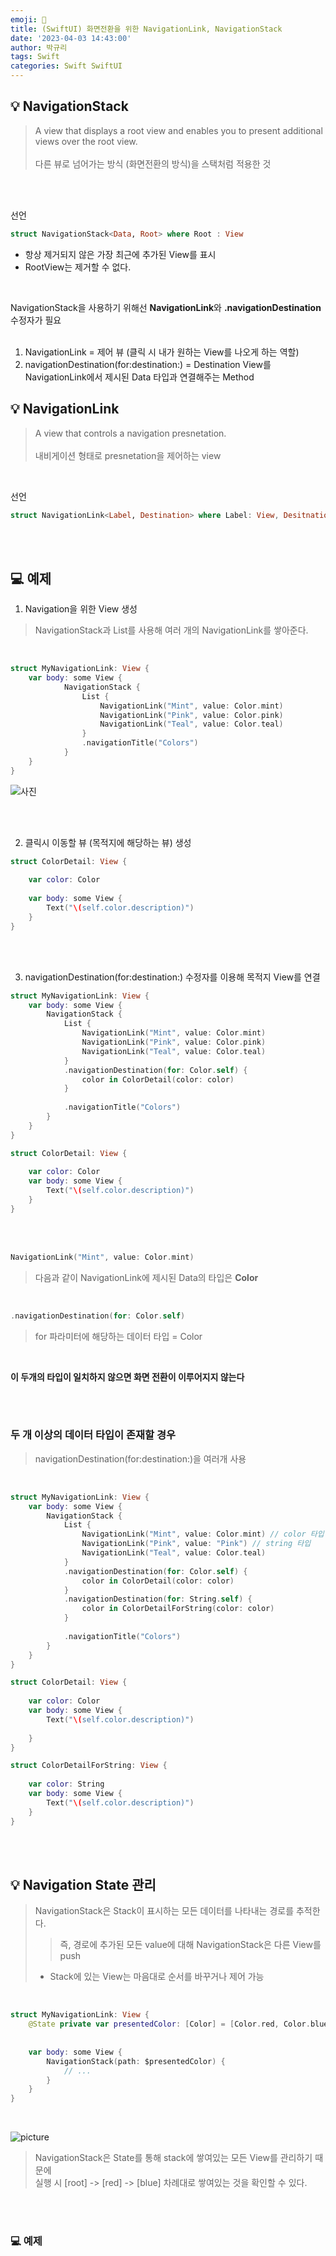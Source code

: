 ```yaml
---
emoji: 🥸
title: (SwiftUI) 화면전환을 위한 NavigationLink, NavigationStack
date: '2023-04-03 14:43:00'
author: 박규리
tags: Swift
categories: Swift SwiftUI
---
```


## 💡 NavigationStack

> A view that displays a root view and enables you to present additional views over the root view. </br>
> </br>
> 다른 뷰로 넘어가는 방식 (화면전환의 방식)을 스택처럼 적용한 것
</br>
</br>

선언 </br>

```swift
struct NavigationStack<Data, Root> where Root : View
```

* 항상 제거되지 않은 가장 최근에 추가된 View를 표시
* RootView는 제거할 수 없다.

</br>

NavigationStack을 사용하기 위해선 **NavigationLink**와 **.navigationDestination** 수정자가 필요 </br>
</br>

1. NavigationLink = 제어 뷰 (클릭 시 내가 원하는 View를 나오게 하는 역할)
2. navigationDestination(for:destination:) = Destination View를 NavigationLink에서 제시된 Data 타입과 연결해주는 Method

## 💡 NavigationLink

> A view that controls a navigation presnetation. </br>
> </br>
> 내비게이션 형태로 presnetation을 제어하는 view </br>

</br>

선언 </br>

```swift
struct NavigationLink<Label, Destination> where Label: View, Desitnation : View
```

</br>
</br>

## 💻 예제

1. Navigation을 위한 View 생성

> NavigationStack과 List를 사용해 여러 개의 NavigationLink를 쌓아준다. </br>
</br>

```swift
struct MyNavigationLink: View {
    var body: some View {
            NavigationStack {
                List {
                    NavigationLink("Mint", value: Color.mint)
                    NavigationLink("Pink", value: Color.pink)
                    NavigationLink("Teal", value: Color.teal)
                }
                .navigationTitle("Colors")
            }
    }
}
```
![사진](./navigation1.png)

</br>
</br>

2. 클릭시 이동할 뷰 (목적지에 해당하는 뷰) 생성

```swift
struct ColorDetail: View {
    
    var color: Color
    
    var body: some View {
        Text("\(self.color.description)")
    }
}
```
</br>
</br>

3. navigationDestination(for:destination:) 수정자를 이용해 목적지 View를 연결

```swift
struct MyNavigationLink: View {
    var body: some View {
        NavigationStack {
            List {
                NavigationLink("Mint", value: Color.mint)
                NavigationLink("Pink", value: Color.pink)
                NavigationLink("Teal", value: Color.teal)
            }
            .navigationDestination(for: Color.self) {
                color in ColorDetail(color: color)
            }
            
            .navigationTitle("Colors")
        }
    }
}

struct ColorDetail: View {
    
    var color: Color    
    var body: some View {
        Text("\(self.color.description)")
    }
}
```

</br>
</br>

```swift
NavigationLink("Mint", value: Color.mint)
```
> 다음과 같이 NavigationLink에 제시된 Data의 타입은 **Color** </br>

</br>

```swift
.navigationDestination(for: Color.self)
```
> for 파라미터에 해당하는 데이터 타입 = Color </br>

</br>

**이 두개의 타입이 일치하지 않으면 화면 전환이 이루어지지 않는다**

</br>
</br>

### 두 개 이상의 데이터 타입이 존재할 경우

> navigationDestination(for:destination:)을 여러개 사용 </br>

</br>

```swift
struct MyNavigationLink: View {
    var body: some View {
        NavigationStack {
            List {
                NavigationLink("Mint", value: Color.mint) // color 타입
                NavigationLink("Pink", value: "Pink") // string 타입
                NavigationLink("Teal", value: Color.teal)
            }
            .navigationDestination(for: Color.self) {
                color in ColorDetail(color: color)
            }
            .navigationDestination(for: String.self) {
                color in ColorDetailForString(color: color)
            }
            
            .navigationTitle("Colors")
        }
    }
}

struct ColorDetail: View {
    
    var color: Color
    var body: some View {
        Text("\(self.color.description)")
        
    }
}

struct ColorDetailForString: View {
    
    var color: String
    var body: some View {
        Text("\(self.color.description)")
    }
}
```

</br>
</br>

## 💡 Navigation State 관리

> NavigationStack은 Stack이 표시하는 모든 데이터를 나타내는 경로를 추적한다. </br>
> > 즉, 경로에 추가된 모든 value에 대해 NavigationStack은 다른 View를 push </br>
> + Stack에 있는 View는 마음대로 순서를 바꾸거나 제어 가능 </br>

</br>

```swift
struct MyNavigationLink: View {
    @State private var presentedColor: [Color] = [Color.red, Color.blue]
    
    
    var body: some View {
        NavigationStack(path: $presentedColor) {
            // ...   
        }
    }
}
```

</br>

![picture](./navigation2.png)
</br>

> NavigationStack은 State를 통해 stack에 쌓여있는 모든 View를 관리하기 때문에 </br>
> 실행 시 [root] -> [red] -> [blue] 차례대로 쌓여있는 것을 확인할 수 있다. </br>

</br>
</br>

### 💻 예제

```swift

```

</br>
</br>

```toc
```
